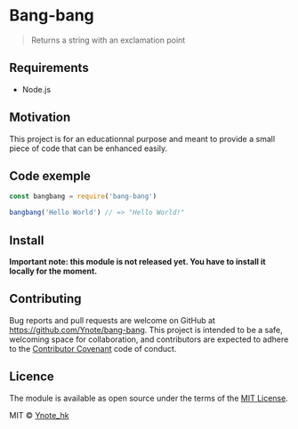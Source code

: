 # Bang-bang

> Returns a string with an exclamation point

## Requirements

- Node.js

## Motivation

This project is for an educationnal purpose and meant to provide a small piece of code that can be enhanced easily.

## Code exemple

```js
const bangbang = require('bang-bang')

bangbang('Hello World') // => "Hello World!"
```

## Install

__Important note: this module is not released yet. You have to install it
locally for the moment.__

## Contributing

Bug reports and pull requests are welcome on GitHub at
https://github.com/Ynote/bang-bang. This project is intended to be a
safe, welcoming space for collaboration, and contributors are expected to adhere
to the [Contributor Covenant](http://contributor-covenant.org) code of conduct.

## Licence

The module is available as open source under the terms of the [MIT
License](LICENSE.md).

MIT © [Ynote_hk](http://ynote.hk)
